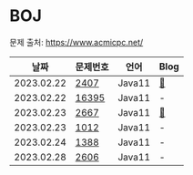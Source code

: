 # BOJ
문제 출처: https://www.acmicpc.net/

|날짜|문제번호|언어|Blog|
|------|---|---|---|
|2023.02.22|[2407](https://www.acmicpc.net/problem/2407)|Java11|[📝](https://ddynddyn.tistory.com/48)|
|2023.02.22|[16395](https://www.acmicpc.net/problem/16395)|Java11|-|
|2023.02.23|[2667](https://www.acmicpc.net/problem/2667)|Java11|[📝](https://ddynddyn.tistory.com/50)|
|2023.02.23|[1012](https://www.acmicpc.net/problem/1012)|Java11|-|
|2023.02.24|[1388](https://www.acmicpc.net/problem/1388)|Java11|-|
|2023.02.28|[2606](https://www.acmicpc.net/problem/2606)|Java11|-|
